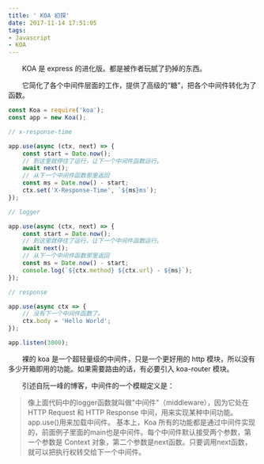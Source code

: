 ```yaml
---
title: ' KOA 初探'
date: 2017-11-14 17:51:05
tags:
- Javascript
- KOA
---
```


&emsp;&emsp;KOA 是 express 的进化版。都是被作者玩腻了扔掉的东西。

&emsp;&emsp;它简化了各个中间件层面的工作，提供了高级的“糖”，把各个中间件转化为了函数。

```javascript
const Koa = require('koa');
const app = new Koa();

// x-response-time

app.use(async (ctx, next) => {
    const start = Date.now();
    // 到这里就停住了运行，让下一个中间件函数运行。
    await next();
    // 从下一个中间件函数那里返回
    const ms = Date.now() - start;
    ctx.set('X-Response-Time', `${ms}ms`);
});

// logger

app.use(async (ctx, next) => {
    const start = Date.now();
    // 到这里就停住了运行，让下一个中间件函数运行。
    await next();
    // 从下一个中间件函数那里返回
    const ms = Date.now() - start;
    console.log(`${ctx.method} ${ctx.url} - ${ms}`);
});

// response

app.use(async ctx => {
    // 没有下一个中间件函数了。
    ctx.body = 'Hello World';
});

app.listen(3000);
```

&emsp;&emsp;裸的 koa 是一个超轻量级的中间件，只是一个更好用的 http 模块，所以没有多少开箱即用的功能。如果需要路由的话，有必要引入 koa-router 模块。

&emsp;&emsp;引述自阮一峰的博客，中间件的一个模糊定义是：
> 像上面代码中的logger函数就叫做"中间件"（middleware），因为它处在 HTTP Request 和 HTTP Response 中间，用来实现某种中间功能。app.use()用来加载中间件。
基本上，Koa 所有的功能都是通过中间件实现的，前面例子里面的main也是中间件。每个中间件默认接受两个参数，第一个参数是 Context 对象，第二个参数是next函数。只要调用next函数，就可以把执行权转交给下一个中间件。
    




